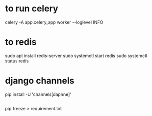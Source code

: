 # to run celery
celery -A app.celery_app  worker --loglevel INFO

# to redis 

sudo apt install redis-server
sudo systemctl start redis
sudo systemctl status redis 



##
# django channels
pip install -U 'channels[daphne]'


##
pip freeze > requirement.txt
